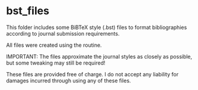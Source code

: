 # bst_files

This folder includes some BiBTeX style (.bst) files to format bibliographies according to journal submission requirements.

All files were created using the <makebst> routine.

IMPORTANT: The files approximate the journal styles as closely as possible, but some tweaking may still be required!

These files are provided free of charge. I do not accept any liability for damages incurred through using any of these files.
